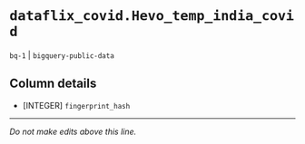 # `dataflix_covid.Hevo_temp_india_covid`
`bq-1` | `bigquery-public-data`

## Column details
* [INTEGER]   `fingerprint_hash`

-------------------------------------------------------------------------------
*Do not make edits above this line.*
